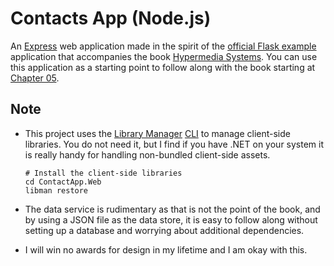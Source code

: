 # Contacts App (Node.js)

An [Express](https://expressjs.com/) web application made in the spirit of the [official Flask example][htmx-proj] application 
that accompanies the book [Hypermedia Systems][htmx-book]. You can use this application as a starting point
to follow along with the book starting at [Chapter 05](https://hypermedia.systems/htmx-patterns/).

## Note

- This project uses the [Library Manager][libman] [CLI][libman-cli] to manage client-side libraries. You do not need it,
    but I find if you have .NET on your system it is really handy for handling non-bundled client-side assets.

  ```shell
  # Install the client-side libraries
  cd ContactApp.Web
  libman restore
  ```
- The data service is rudimentary as that is not the point of the book, and by using a JSON file
    as the data store, it is easy to follow along without setting up a database and worrying about additional dependencies.
- I will win no awards for design in my lifetime and I am okay with this.


[htmx]: https://htmx.org "High power tools for HTML"
[htmx-book]: https://hypermedia.systems/ "Hypermedia Systems Book"
[flask]: https://flask.palletsprojects.com/ "Flask - A minimal web framework for Python"
[htmx-proj]: https://github.com/bigskysoftware/contact-app "Contact App - official"
[libman]: https://devblogs.microsoft.com/dotnet/library-manager-client-side-content-manager-for-web-apps/ "Client-side content manager for web apps"
[libman-cli]: https://learn.microsoft.com/en-us/aspnet/core/client-side/libman/libman-cli

